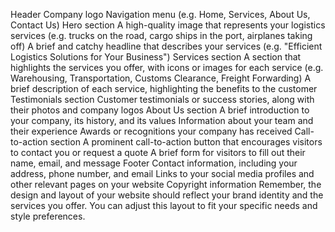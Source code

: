 Header
Company logo
Navigation menu (e.g. Home, Services, About Us, Contact Us)
Hero section
A high-quality image that represents your logistics services (e.g. trucks on the road, cargo ships in the port, airplanes taking off)
A brief and catchy headline that describes your services (e.g. "Efficient Logistics Solutions for Your Business")
Services section
A section that highlights the services you offer, with icons or images for each service (e.g. Warehousing, Transportation, Customs Clearance, Freight Forwarding)
A brief description of each service, highlighting the benefits to the customer
Testimonials section
Customer testimonials or success stories, along with their photos and company logos
About Us section
A brief introduction to your company, its history, and its values
Information about your team and their experience
Awards or recognitions your company has received
Call-to-action section
A prominent call-to-action button that encourages visitors to contact you or request a quote
A brief form for visitors to fill out their name, email, and message
Footer
Contact information, including your address, phone number, and email
Links to your social media profiles and other relevant pages on your website
Copyright information
Remember, the design and layout of your website should reflect your brand identity and the services you offer. You can adjust this layout to fit your specific needs and style preferences.